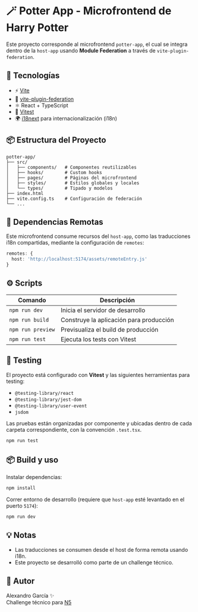 
# 🪄 Potter App - Microfrontend de Harry Potter

Este proyecto corresponde al microfrontend `potter-app`, el cual se integra dentro de la `host-app` usando **Module Federation** a través de `vite-plugin-federation`.

## 🚀 Tecnologías

- ⚡ [Vite](https://vitejs.dev/)
- 🧩 [vite-plugin-federation](https://github.com/originjs/vite-plugin-federation)
- ⚛️ React + TypeScript
- 🧪 [Vitest](https://vitest.dev/)
- 🌍 [i18next](https://www.i18next.com/) para internacionalización (i18n)

## 📦 Estructura del Proyecto

```
potter-app/
├── src/
│   ├── components/   # Componentes reutilizables
│   ├── hooks/        # Custom hooks
│   ├── pages/        # Páginas del microfrontend
│   ├── styles/       # Estilos globales y locales
│   └── types/        # Tipado y modelos
├── index.html
├── vite.config.ts    # Configuración de federación
└── ...
```

## 🔗 Dependencias Remotas

Este microfrontend consume recursos del `host-app`, como las traducciones i18n compartidas, mediante la configuración de `remotes`:

```ts
remotes: {
  host: 'http://localhost:5174/assets/remoteEntry.js'
}
```

## ⚙️ Scripts

| Comando       | Descripción                           |
|--------------|---------------------------------------|
| `npm run dev`     | Inicia el servidor de desarrollo      |
| `npm run build`   | Construye la aplicación para producción |
| `npm run preview` | Previsualiza el build de producción  |
| `npm run test`    | Ejecuta los tests con Vitest         |

## 🧪 Testing

El proyecto está configurado con **Vitest** y las siguientes herramientas para testing:

- `@testing-library/react`
- `@testing-library/jest-dom`
- `@testing-library/user-event`
- `jsdom`

Las pruebas están organizadas por componente y ubicadas dentro de cada carpeta correspondiente, con la convención `.test.tsx`.

```bash
npm run test
```

## 📦 Build y uso

Instalar dependencias:

```bash
npm install
```

Correr entorno de desarrollo (requiere que `host-app` esté levantado en el puerto `5174`):

```bash
npm run dev
```

## 💡 Notas

- Las traducciones se consumen desde el host de forma remota usando i18n.
- Este proyecto se desarrolló como parte de un challenge técnico.

## 👤 Autor

Alexandro García ✨  
Challenge técnico para [N5](https://www.n5now.com/)
